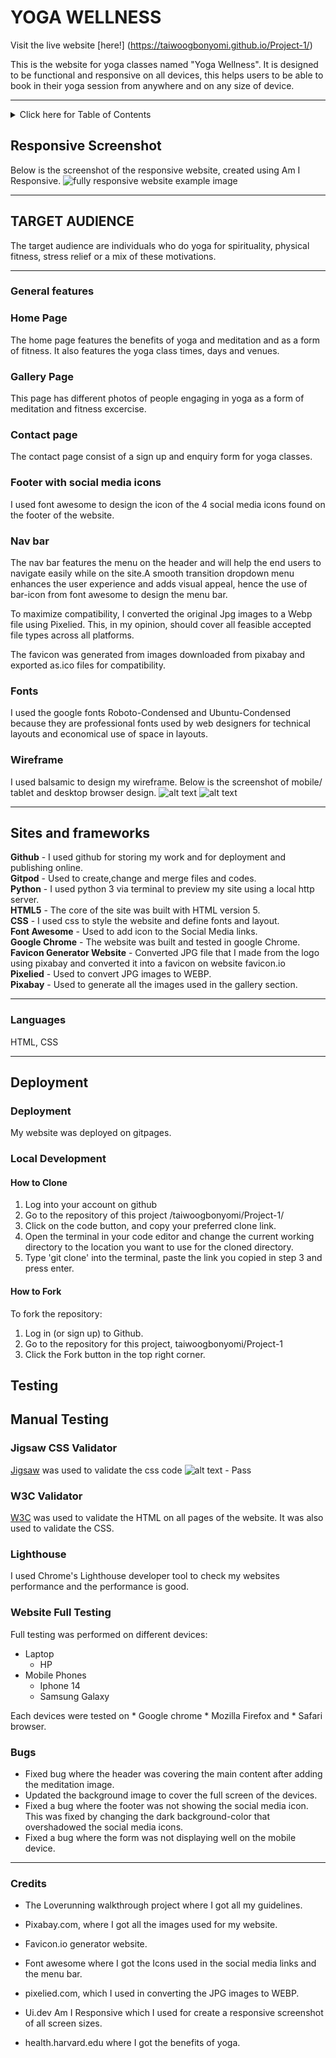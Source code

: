 # YOGA WELLNESS

Visit the live website [here!] (https://taiwoogbonyomi.github.io/Project-1/)



This is the website for yoga classes named "Yoga Wellness". It is designed to be functional and responsive on all devices, this helps users to be able to book in their yoga session from anywhere and on any size of device.

---
<details>
<summary>Click here for Table of Contents</summary>

[Responsive Screenshots](#responsive-screenshot)

[Target Audience](#target-audience)

[General Features](#general-features)

[Wireframe](#wireframe)

[Sites and Frameworks](#sites-and-frameworks)

[languages](#languages)

[Deployment](#deployment)

[Testing](#testing)

[Credits](#credits)
</details>



## Responsive Screenshot

Below is the screenshot of the responsive website, created using Am I Responsive.
![fully responsive website example image](assets/images/amiresponsive.png)



---

## TARGET AUDIENCE

The target audience are individuals who do yoga for spirituality, physical fitness, stress relief or a mix of these motivations.

---

### General features

### Home Page

The home page features the benefits of yoga and meditation and as a form of fitness. It also features the yoga class times, days and venues.

### Gallery Page

This page has different photos of people engaging in yoga as a form of meditation and fitness excercise.

### Contact page

The contact page consist of a sign up and enquiry form for yoga classes.

### Footer with social media icons

I used font awesome to design the icon of the 4 social media icons found on the footer of the website.

### Nav bar

The nav bar features the menu on the header and will help the end users to navigate easily while on the site.A smooth transition dropdown menu enhances the user experience and adds visual appeal, hence the use of bar-icon from font awesome to design the menu bar. 

To maximize compatibility, I converted the original Jpg images to a Webp file using Pixelied. This, in my opinion, should cover all feasible accepted file types across all platforms. 

The favicon was generated from images downloaded from pixabay and exported as.ico files for compatibility. 



### Fonts

I used the google fonts Roboto-Condensed and Ubuntu-Condensed because they are professional fonts used by web designers for technical layouts and economical use of space in layouts.



### Wireframe

I used balsamic to design my wireframe. Below is the screenshot of mobile/ tablet and desktop browser design.
![alt text](assets/images/Yoga-wellness.png) ![alt text](assets/images/Yoga-wellness-desktop.png)


---

## Sites and frameworks 

**Github** - I used github for storing my work and for deployment and publishing online.\
**Gitpod** - Used to create,change and merge files and codes.\
**Python** - I used python 3 via terminal to preview my site using a local http server.\
**HTML5** - The core of the site was built with HTML version 5.\
**CSS** - I used css to style the website and define fonts and layout.\
**Font Awesome** - Used to add icon to the Social Media links.\
**Google Chrome** - The website was built and tested in google Chrome.\
**Favicon Generator Website** - Converted JPG file that I made from the logo using pixabay and converted it into a favicon on website favicon.io\
**Pixelied** - Used to convert JPG images to WEBP.\
**Pixabay** - Used to generate all the images used in the gallery section.

---

### Languages 

HTML, CSS

---

## Deployment 

### Deployment

My website was deployed on gitpages.

### Local Development

#### How to Clone

1. Log into your account on github
2. Go to the repository of this project /taiwoogbonyomi/Project-1/
3. Click on the code button, and copy your preferred clone link.
4. Open the terminal in your code editor and change the current working directory to the location you want to use for the cloned directory.
5. Type 'git clone' into the terminal, paste the link you copied in step 3 and press enter.


#### How to Fork

To fork the repository:

1. Log in (or sign up) to Github.
2. Go to the repository for this project, taiwoogbonyomi/Project-1
3. Click the Fork button in the top right corner.


## Testing
## Manual Testing

### Jigsaw CSS Validator

[Jigsaw](https://jigsaw.w3.org/css-validator/validator) was used to validate the css code
![alt text](assets/images/jigsaw.png) - Pass

### W3C Validator

[W3C](https://validator.w3.org/) was used to validate the HTML on all pages of the website. It was also used to validate the CSS.

### Lighthouse

I used Chrome's Lighthouse developer tool to check my websites performance and the performance is good.


### Website Full Testing

Full testing was performed on different devices:

* Laptop
    * HP
* Mobile Phones
    * Iphone 14
    * Samsung Galaxy

Each devices were tested on * Google chrome * Mozilla Firefox and * Safari browser.

### Bugs

* Fixed bug where the header was covering the main content after adding the meditation image.
* Updated the background image to cover the full screen of the devices.
* Fixed a bug where the footer was not showing the social media icon. This was fixed by changing the dark background-color that overshadowed the social media icons.
* Fixed a bug where the form was not displaying well on the mobile device.
---
### Credits

* The Loverunning walkthrough project where I got all my guidelines.

* Pixabay.com, where I got all the images used for my website.

* Favicon.io generator website.

* Font awesome where I got the Icons used in the social media links and the menu bar.

* pixelied.com, which I used in converting the JPG images to WEBP.

* Ui.dev Am I Responsive which I used for create a responsive screenshot of all screen sizes.

* health.harvard.edu where I got the benefits of yoga.
